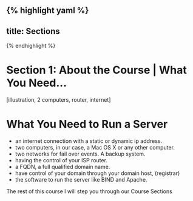 {% highlight yaml %}
---
title: Sections
---
{% endhighlight %}


# Section 1: About the Course | What You Need...

[illustration, 2 computers, router, internet]

# What You Need to Run a Server

 - an internet connection with a static or dynamic ip address.
 - two computers, in our case, a Mac OS X or any other computer.
 - two networks for fail over events. A backup system.
 - having the control of your ISP router.
 - a FQDN, a full qualified domain name.
 - have control of your domain through your domain host, (registrar)
 - the software to run the server like BIND and Apache.

The rest of this course I will step you through our Course Sections
